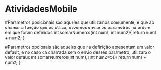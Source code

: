 # AtividadesMobile
#Parametros posicionais são aqueles que utilizamos comumente, e que ao chamar a função que os utiliza, devemos enviar os parametros na ordem em que foram definidos
int somarNumeros(int num1, int num2){
  return num1 + num2;
}

#Parametros opcionais são aqueles que na definição apresentam um valor default, e no caso da chamada sem o envio desses parametro, utilizará o valor default
int somarNumeros(int num1, [int num2=5]){
  return num1 + num2;
}

